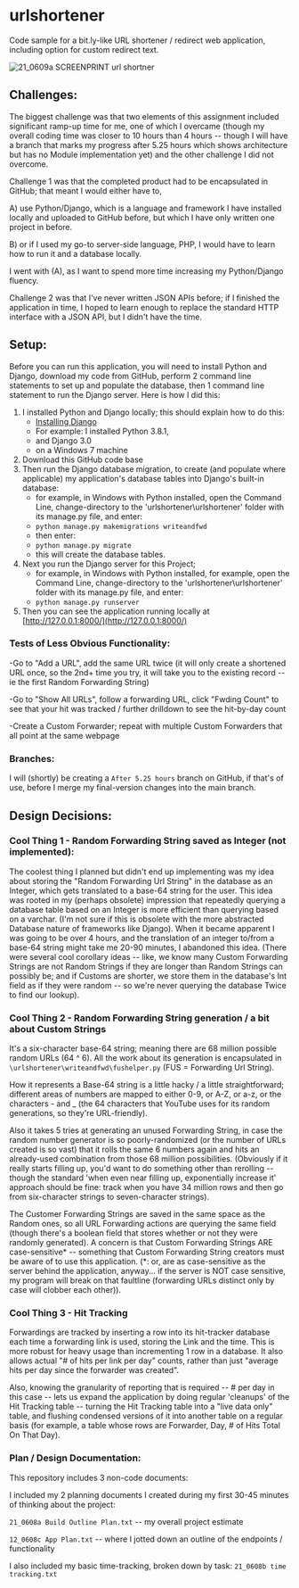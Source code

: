 # urlshortener
Code sample for a bit.ly-like URL shortener / redirect web application, including option for custom redirect text.

![21_0609a SCREENPRINT url shortner](https://user-images.githubusercontent.com/54818691/121521768-71803c80-c9c2-11eb-9387-5ad2cc104304.png)

## Challenges:
The biggest challenge was that two elements of this assignment included significant ramp-up time for me, one of which I overcame (though my overall coding time was closer to 10 hours than 4 hours -- though I will have a branch that marks my progress after 5.25 hours which shows architecture but has no Module implementation yet) and the other challenge I did not overcome.


Challenge 1 was that the completed product had to be encapsulated in GitHub; that meant I would either have to,

A) use Python/Django, which is a language and framework I have installed locally and uploaded to GitHub before, but which I have only written one project in before.

B) or if I used my go-to server-side language, PHP, I would have to learn how to run it and a database locally.

I went with (A), as I want to spend more time increasing my Python/Django fluency.


Challenge 2 was that I've never written JSON APIs before; if I finished the application in time, I hoped to learn enough to replace the standard HTTP interface with a JSON API, but I didn't have the time.


##  Setup:
Before you can run this application, you will need to install Python and Django, download my code from GitHub, perform 2 command line statements to set up and populate the database, then 1 command line statement to run the Django server.  Here is how I did this:

1. I installed Python and Django locally; this should explain how to do this:
	* [Installing Django](https://docs.djangoproject.com/en/3.0/topics/install/)
	* For example:  I installed Python 3.8.1,
	* and Django 3.0
	* on a Windows 7 machine
1. Download this GitHub code base
1. Then run the Django database migration, to create (and populate where applicable) my application's database tables into Django's built-in database:
	* for example, in Windows with Python installed, open the Command Line, change-directory to the 'urlshortener\urlshortener' folder with its manage.py file, and enter:
	*  `python manage.py makemigrations writeandfwd`
	* then enter:
	*  `python manage.py migrate`
	* this will create the database tables.
1. Next you run the Django server for this Project;
	* for example, in Windows with Python installed, for example, open the Command Line, change-directory to the 'urlshortener\urlshortener' folder with its manage.py file, and enter:
	*  `python manage.py runserver`
1. Then you can see the application running locally at [http://127.0.0.1:8000/](http://127.0.0.1:8000/)


### Tests of Less Obvious Functionality:

-Go to "Add a URL", add the same URL twice (it will only create a shortened URL once, so the 2nd+ time you try, it will take you to the existing record -- ie the first Random Forwarding String)

-Go to "Show All URLs", follow a forwarding URL, click "Fwding Count" to see that your hit was tracked / further drilldown to see the hit-by-day count

-Create a Custom Forwarder; repeat with multiple Custom Forwarders that all point at the same webpage


### Branches:
I will (shortly) be creating a `After 5.25 hours` branch on GitHub, if that's of use, before I merge my final-version changes into the main branch.


## Design Decisions:

### Cool Thing 1 - Random Forwarding String saved as Integer (not implemented):

The coolest thing I planned but didn't end up implementing was my idea about storing the "Random Forwarding Url String" in the database as an Integer, which gets translated to a base-64 string for the user.  This idea was rooted in my (perhaps obsolete) impression that repeatedly querying a database table based on an Integer is more efficient than querying based on a varchar.  (I'm not sure if this is obsolete with the more abstracted Database nature of frameworks like Django).  When it became apparent I was going to be over 4 hours, and the translation of an integer to/from a base-64 string might take me 20-90 minutes, I abandoned this idea.  (There were several cool corollary ideas -- like, we know many Custom Forwarding Strings are not Random Strings if they are longer than Random Strings can possibly be; and if Customs are shorter, we store them in the database's Int field as if they were random -- so we're never querying the database Twice to find our lookup).


### Cool Thing 2 - Random Forwarding String generation / a bit about Custom Strings

It's a six-character base-64 string; meaning there are 68 million possible random URLs (64 ^ 6).  All the work about its generation is encapsulated in `\urlshortener\writeandfwd\fushelper.py`  (FUS = Forwarding Url String).

How it represents a Base-64 string is a little hacky / a little straightforward; different areas of numbers are mapped to either 0-9, or A-Z, or a-z, or the characters - and _ (the 64 characters that YouTube uses for its random generations, so they're URL-friendly).

Also it takes 5 tries at generating an unused Forwarding String, in case the random number generator is so poorly-randomized (or the number of URLs created is so vast) that it rolls the same 6 numbers again and hits an already-used combination from those 68 million possibilities.  (Obviously if it really starts filling up, you'd want to do something other than rerolling -- though the standard 'when even near filling up, exponentially increase it' approach should be fine:  track when you have 34 million rows and then go from six-character strings to seven-character strings).

The Customer Forwarding Strings are saved in the same space as the Random ones, so all URL Forwarding actions are querying the same field (though there's a boolean field that stores whether or not they were randomly generated).  A concern is that Custom Forwarding Strings ARE case-sensitive\* -- something that Custom Forwarding String creators must be aware of to use this application.  (\*: or, are as case-sensitive as the server behind the application, anyway... if the server is NOT case sensitive, my program will break on that faultline (forwarding URLs distinct only by case will clobber each other)).


### Cool Thing 3 - Hit Tracking

Forwardings are tracked by inserting a row into its hit-tracker database each time a forwarding link is used, storing the Link and the time.  This is more robust for heavy usage than incrementing 1 row in a database.  It also allows actual "# of hits per link per day" counts, rather than just "average hits per day since the forwarder was created".

Also, knowing the granularity of reporting that is required -- # per day in this case -- lets us expand the application by doing regular 'cleanups' of the Hit Tracking table -- turning the Hit Tracking table into a "live data only" table, and flushing condensed versions of it into another table on a regular basis (for example, a table whose rows are Forwarder, Day, # of Hits Total On That Day).



### Plan / Design Documentation:

This repository includes 3 non-code documents:

I included my 2 planning documents I created during my first 30-45 minutes of thinking about the project:

`21_0608a Build Outline Plan.txt`  -- my overall project estimate

`12_0608c App Plan.txt`  -- where I jotted down an outline of the endpoints / functionality


I also included my basic time-tracking, broken down by task:
`21_0608b time tracking.txt`
